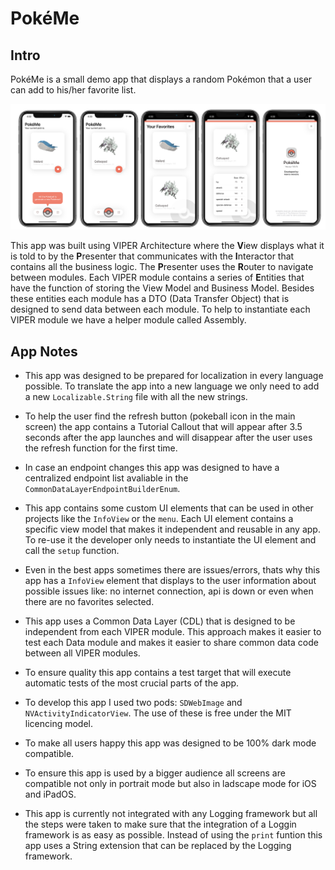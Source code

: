 # PokéMe

## Intro
PokéMe is a small demo app that displays a random Pokémon that a user can add to his/her favorite list.

![App](./documentationImages/6.png)

This app was built using VIPER Architecture where the **V**iew displays what it is told to by the **P**resenter that communicates with the **I**nteractor that contains all the business logic.
The **P**resenter uses the **R**outer to navigate between modules. 
Each VIPER module contains a series of **E**ntities that have the function of storing the View Model and  Business Model. Besides these entities each module has a DTO (Data Transfer Object) that is designed to send data between each module.
To help to instantiate each VIPER module we have a helper module called Assembly.

## App Notes 
- This app was designed to be prepared for localization in every language possible. To translate the app into a new language we only need to add a new `Localizable.String` file with all the new strings.

- To help the user find the refresh button (pokeball icon in the main screen) the app contains a Tutorial Callout that will appear after 3.5 seconds after the app launches and will disappear after the user uses the refresh function for the first time.

- In case an endpoint changes this app was designed to have a centralized endpoint list avaliable in the `CommonDataLayerEndpointBuilderEnum`.

- This app contains some custom UI elements that can be used in other projects like the `InfoView` or the `menu`. Each UI element contains a specific view model that makes it independent and reusable in any app. To re-use it the developer only needs to instantiate the UI element and call the `setup` function. 

- Even in the best apps sometimes there are issues/errors, thats why this app has a `InfoView` element that displays to the user information about possible issues like: no internet connection, api is down or even when there are no favorites selected.

- This app uses a Common Data Layer (CDL) that is designed to be independent from each VIPER module. This approach makes it easier to test each Data module and makes it easier to share common data code between all VIPER modules.

- To ensure quality this app contains a test target that will execute automatic tests of the most crucial parts of the app.

- To develop this app I used two pods: `SDWebImage` and `NVActivityIndicatorView`. The use of these is free under the MIT licencing model.

- To make all users happy this app was designed to be 100% dark mode compatible.

- To ensure this app is used by a bigger audience all screens are compatible not only in portrait mode but also in ladscape mode for iOS and iPadOS.

- This app is currently not integrated with any Logging framework but all the steps were taken to make sure that the integration of a Loggin framework is as easy as possible. Instead of using the `print` funtion this app uses a String extension that can be replaced by the Logging framework. 
